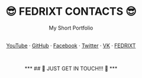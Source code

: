 <p align="center">
  <h1 align="center">😎 FEDRIXT CONTACTS 😎</h1>
  <!-- todo: finish description -->
  <p align="center">My Short Portfolio</p>
  <p align="center">
    <br>
    <a href="https://www.youtube.com/channel/UCh-fv0kIaIProZK08duUrPQ" target="_blank" title="fedrixt's YouTube">YouTube</a>
    ·
    <a href="https://github.com/fedrixt" target="_blank" title="fedrixt GitHub">GitHub</a>
    ·
    <a href="https://www.facebook.com/fedrixt" target="_blank" title="fedrixt Facebook">Facebook</a>
    ·
    <a href="http://www.twitter.com/fedrixtSF" target="_blank" title="fedrixt Twitter">Twitter</a>
    ·
    <a href="https://new.vk.com/fedrixt" target="_blank" title="fedrixt Vk">VK</a>
    ·
    <a href="https://fedrixt.github.io/fedrixt/" target="_blank" title="fedrixt personal www page">FEDRIXT</a>
  </p>
</p>

<br>

<p align="center">*** ## 🤝 JUST GET IN TOUCH!!! 🤝 ***</p>
